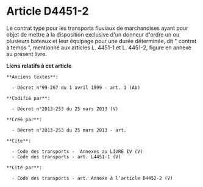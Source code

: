 # Article D4451-2

Le contrat type pour les transports fluviaux de marchandises ayant pour objet de mettre à la disposition exclusive d'un
donneur d'ordre un ou plusieurs bateaux et leur équipage pour une durée déterminée, dit " contrat à temps ", mentionné aux
articles L. 4451-1 et L. 4451-2, figure en annexe au présent livre.

**Liens relatifs à cet article**

	**Anciens textes**:

	  - Décret n°99-267 du 1 avril 1999 - art. 1 (Ab)

	**Codifié par**:

	  - Décret n°2013-253 du 25 mars 2013 (V)

	**Créé par**:

	  - Décret n°2013-253 du 25 mars 2013 - art.

	**Cite**:

	  - Code des transports -  Annexes au LIVRE IV (V)
	  - Code des transports - art. L4451-1 (V)

	**Cité par**:

	  - Code des transports - art. Annexe à l'article D4452-2 (V)
